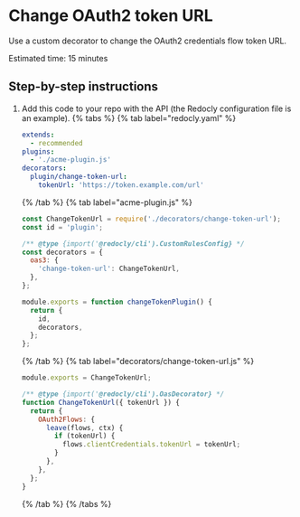 # Change OAuth2 token URL

Use a custom decorator to change the OAuth2 credentials flow token URL.

Estimated time: 15 minutes

## Step-by-step instructions

1. Add this code to your repo with the API (the Redocly configuration file is an example).
   {% tabs %}
   {% tab label="redocly.yaml" %}

   ```yaml
   extends:
     - recommended
   plugins:
     - './acme-plugin.js'
   decorators:
     plugin/change-token-url:
       tokenUrl: 'https://token.example.com/url'
   ```

   {% /tab  %}
   {% tab label="acme-plugin.js" %}

   ```js
   const ChangeTokenUrl = require('./decorators/change-token-url');
   const id = 'plugin';

   /** @type {import('@redocly/cli').CustomRulesConfig} */
   const decorators = {
     oas3: {
       'change-token-url': ChangeTokenUrl,
     },
   };

   module.exports = function changeTokenPlugin() {
     return {
       id,
       decorators,
     };
   };
   ```

   {% /tab  %}
   {% tab label="decorators/change-token-url.js" %}

   ```js
   module.exports = ChangeTokenUrl;

   /** @type {import('@redocly/cli').OasDecorator} */
   function ChangeTokenUrl({ tokenUrl }) {
     return {
       OAuth2Flows: {
         leave(flows, ctx) {
           if (tokenUrl) {
             flows.clientCredentials.tokenUrl = tokenUrl;
           }
         },
       },
     };
   }
   ```

   {% /tab  %}
   {% /tabs  %}
